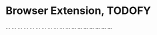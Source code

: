 # Browser Extension, TODOFY

...
...
...
...
...
...
...
...
...
...
...
...
...
...
...
...
...
...
